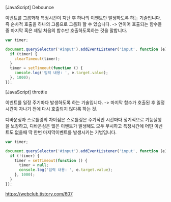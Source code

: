 [JavaScript] Debounce

이벤트를 그룹화해 특정시간이 지난 후 하나의 이벤트만 발생하도록 하는 기술입니다.
즉 순차적 호출을 하나의 그룹으로 그룹화 할 수 있습니다.
-> 연이어 호출되는 함수들 중 마지막 혹은 제일 처음의 함수만 호출하도록하는 것을 말합니다.

```js
var timer;

document.querySelector('#input').addEventListener('input', function (e) {
  if (timer) {
    clearTimeout(timer);
  }
  timer = setTimeout(function () {
    console.log('입력 내용: ', e.target.value);
  }, 1000);
});
```

[JavaScript] throttle

이벤트를 일정 주기마다 발생하도록 하는 기술입니다.
-> 마지막 함수가 호출된 후 일정 시간이 자나기 전에 다시 호출되지 않다록 하는 것.

디바운싱과 스로틀링의 차이점은
스로틀링은 주기직인 시간마다 정기적으로 기능실행을 보장하고,
디바운싱은 많은 이벤트가 발생해도 모두 무시하고 특정시간에 어떤 이벤트도 없을때 딱 한번 마지막이벤트를 발생시키는 기법입니다.

```js
var timer;

document.querySelector('#input').addEventListener('input', function (e) {
  if (!timer) {
    timer = setTimeout(function () {
      timer = null;
      console.log('입력 내용: ', e.target.value);
    }, 1000);
  }
});
```

https://webclub.tistory.com/607
